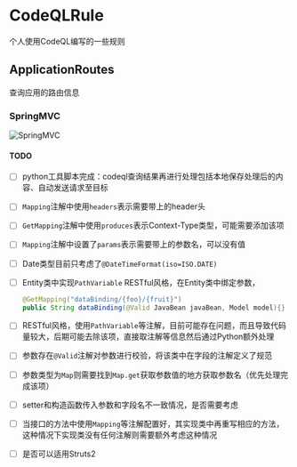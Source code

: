 # CodeQLRule
个人使用CodeQL编写的一些规则

## ApplicationRoutes

查询应用的路由信息

### SpringMVC

![SpringMVC](https://user-images.githubusercontent.com/25363717/160372489-33bd5928-9d4a-4e6d-a42f-74aec3e24e0d.png)

#### TODO

- [ ] python工具脚本完成：codeql查询结果再进行处理包括本地保存处理后的内容、自动发送请求至目标
- [ ] `Mapping`注解中使用`headers`表示需要带上的header头
- [ ] `GetMapping`注解中使用`produces`表示Context-Type类型，可能需要添加该项
- [ ] `Mapping`注解中设置了`params`表示需要带上的参数名，可以没有值
- [ ] Date类型目前只考虑了`@DateTimeFormat(iso=ISO.DATE)`
- [ ] Entity类中实现`PathVariable`
    RESTful风格，在Entity类中绑定参数，
    ```java
    @GetMapping("dataBinding/{foo}/{fruit}")
    public String dataBinding(@Valid JavaBean javaBean, Model model){}
    ```
- [ ] RESTful风格，使用`PathVariable`等注解，目前可能存在问题，而且导致代码量较大，后期可能去除该项，直接取注解等信息然后通过Python额外处理
- [ ] 参数存在`@Valid`注解对参数进行校验，将该类中在字段的注解定义了规范
- [ ] 参数类型为`Map`则需要找到`Map.get`获取参数值的地方获取参数名（优先处理完成该项）
- [ ] setter和构造函数传入参数和字段名不一致情况，是否需要考虑
- [ ] 当接口的方法中使用`Mapping`等注解配置好，其实现类中再重写相应的方法，这种情况下实现类没有任何注解则需要额外考虑这种情况
- [ ] 是否可以适用Struts2





